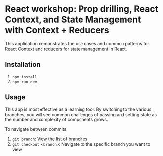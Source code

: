 # React workshop: Prop drilling, React Context, and State Management with Context + Reducers

This application demonstrates the use cases and common patterns for React Context and reducers for state management in React.

## Installation

1. `npm install`
2. `npm run dev`

## Usage

This app is most effective as a learning tool. By switching to the various branches, you will see common challenges of passing and setting state as the number and complexity of components grows.

To navigate between commits:

1. `git branch`: View the list of branches
2. `git checkout <branch>`: Navigate to the specific branch you want to view
